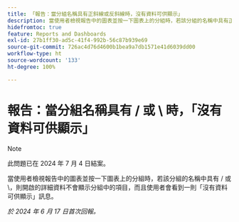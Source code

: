 ```yaml
---
title: 「報告：當分組名稱具有正斜線或反斜線時，沒有資料可供顯示」
description: 當使用者檢視報告中的圖表並按一下圖表上的分組時，若該分組的名稱中具有正斜線或反斜線，則開啟的詳細資料不會顯示分組中的項目，而且使用者會看到一則「沒有資料可供顯示」訊息。
hidefromtoc: true
feature: Reports and Dashboards
exl-id: 27b1ff30-ad5c-41f4-992b-56c87b939e69
source-git-commit: 726ac4d76d4600b1bea9a7db1571e41d6039dd00
workflow-type: ht
source-wordcount: '133'
ht-degree: 100%

---
```


# 報告：當分組名稱具有 / 或 \ 時，「沒有資料可供顯示」

>[!NOTE]
>
>此問題已在 2024 年 7 月 4 日結案。

當使用者檢視報告中的圖表並按一下圖表上的分組時，若該分組的名稱中具有 / 或 \，則開啟的詳細資料不會顯示分組中的項目，而且使用者會看到一則「沒有資料可供顯示」訊息。

_於 2024 年 6 月 17 日首次回報。_
